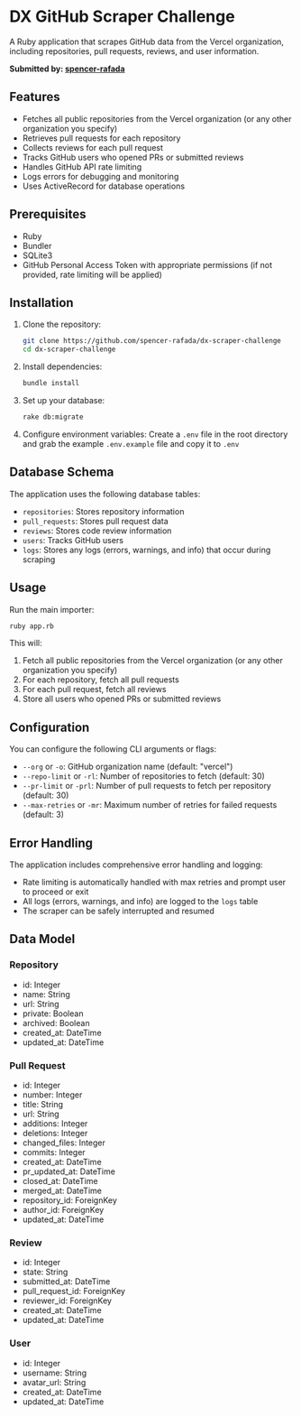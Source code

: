 # DX GitHub Scraper Challenge

A Ruby application that scrapes GitHub data from the Vercel organization, including repositories, pull requests, reviews, and user information.

**Submitted by: [spencer-rafada](https://github.com/spencer-rafada)**

## Features

- Fetches all public repositories from the Vercel organization (or any other organization you specify)
- Retrieves pull requests for each repository
- Collects reviews for each pull request
- Tracks GitHub users who opened PRs or submitted reviews
- Handles GitHub API rate limiting
- Logs errors for debugging and monitoring
- Uses ActiveRecord for database operations

## Prerequisites

- Ruby
- Bundler
- SQLite3
- GitHub Personal Access Token with appropriate permissions (if not provided, rate limiting will be applied)

## Installation

1. Clone the repository:

   ```bash
   git clone https://github.com/spencer-rafada/dx-scraper-challenge
   cd dx-scraper-challenge
   ```

2. Install dependencies:

   ```bash
   bundle install
   ```

3. Set up your database:

   ```bash
   rake db:migrate
   ```

4. Configure environment variables:
   Create a `.env` file in the root directory and grab the example `.env.example` file and copy it to `.env`

## Database Schema

The application uses the following database tables:

- `repositories`: Stores repository information
- `pull_requests`: Stores pull request data
- `reviews`: Stores code review information
- `users`: Tracks GitHub users
- `logs`: Stores any logs (errors, warnings, and info) that occur during scraping

## Usage

Run the main importer:

```bash
ruby app.rb
```

This will:

1. Fetch all public repositories from the Vercel organization (or any other organization you specify)
2. For each repository, fetch all pull requests
3. For each pull request, fetch all reviews
4. Store all users who opened PRs or submitted reviews

## Configuration

You can configure the following CLI arguments or flags:

- `--org` or `-o`: GitHub organization name (default: "vercel")
- `--repo-limit` or `-rl`: Number of repositories to fetch (default: 30)
- `--pr-limit` or `-prl`: Number of pull requests to fetch per repository (default: 30)
- `--max-retries` or `-mr`: Maximum number of retries for failed requests (default: 3)

## Error Handling

The application includes comprehensive error handling and logging:

- Rate limiting is automatically handled with max retries and prompt user to proceed or exit
- All logs (errors, warnings, and info) are logged to the `logs` table
- The scraper can be safely interrupted and resumed

## Data Model

### Repository

- id: Integer
- name: String
- url: String
- private: Boolean
- archived: Boolean
- created_at: DateTime
- updated_at: DateTime

### Pull Request

- id: Integer
- number: Integer
- title: String
- url: String
- additions: Integer
- deletions: Integer
- changed_files: Integer
- commits: Integer
- created_at: DateTime
- pr_updated_at: DateTime
- closed_at: DateTime
- merged_at: DateTime
- repository_id: ForeignKey
- author_id: ForeignKey
- updated_at: DateTime

### Review

- id: Integer
- state: String
- submitted_at: DateTime
- pull_request_id: ForeignKey
- reviewer_id: ForeignKey
- created_at: DateTime
- updated_at: DateTime

### User

- id: Integer
- username: String
- avatar_url: String
- created_at: DateTime
- updated_at: DateTime
